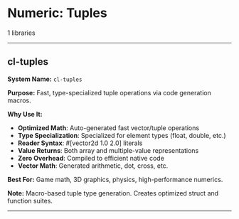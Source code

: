 # Numeric: Tuples

1 libraries

---

## cl-tuples

**System Name:** `cl-tuples`

**Purpose:** Fast, type-specialized tuple operations via code generation macros.

**Why Use It:**
- **Optimized Math**: Auto-generated fast vector/tuple operations
- **Type Specialization**: Specialized for element types (float, double, etc.)
- **Reader Syntax**: #[vector2d 1.0 2.0] literals
- **Value Returns**: Both array and multiple-value representations
- **Zero Overhead**: Compiled to efficient native code
- **Vector Math**: Generated arithmetic, dot, cross, etc.

**Best For:** Game math, 3D graphics, physics, high-performance numerics.

**Note:** Macro-based tuple type generation. Creates optimized struct and function suites.

---


